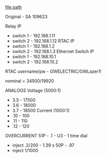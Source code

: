 
[file path](<file:///C:\Users\jnetherton\G&W Electric Co\US-PowerGridAutomation - Documents\_Lazer\119509 - Elk Grove Village Property>)

Original - SA 109623

Relay IP
- switch 1 - 192.168.1.11
- switch 2 - 192.168.1.12
RTAC IP
- switch 1 - 192.168.1.2
- switch 2 - 192.168.1.3
Ethernet Switch IP
- switch 1 - 192.168.10.1
- switch 2 - 192.168.10.2

RTAC username/pw - GWELECTRIC/GWLazer1!

nominal = 34500/19920

ANALOGS
Voltage (5000:1)
- 3.5 - 17500
- 3.6 - 18000
- 3.7 - 18500
Current (1000:1)
- .10 - 100
- .11 - 110
- .12 - 120

OVERCURRENT
51P - .1 - U3 - 1 time dial
- inject .2/200 - 1.39 s
50P - .97
- inject 1/1000